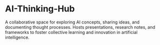 # AI-Thinking-Hub
A collaborative space for exploring AI concepts, sharing ideas, and documenting thought processes. Hosts presentations, research notes, and frameworks to foster collective learning and innovation in artificial intelligence.
